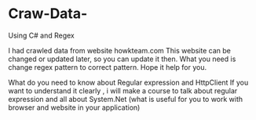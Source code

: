 # Craw-Data-
Using C# and Regex

I had crawled data from website howkteam.com
This website can be changed or updated later, so you can update it then.
What you need is change regex pattern to correct pattern.
Hope it help for you.

What do you need to know about Regular expression and HttpClient
If you want to understand it clearly
, i will make a course to talk about regular expression and all about System.Net (what is useful for you to work with browser and website in your application)

